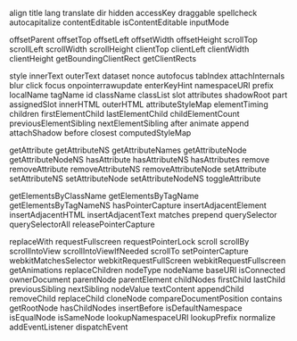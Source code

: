  align
 title
 lang
 translate
 dir
 hidden
 accessKey
 draggable
 spellcheck
 autocapitalize
 contentEditable
 isContentEditable
 inputMode

 offsetParent
 offsetTop
 offsetLeft
 offsetWidth
 offsetHeight
 scrollTop
 scrollLeft
 scrollWidth
 scrollHeight
 clientTop
 clientLeft
 clientWidth
 clientHeight
 getBoundingClientRect
 getClientRects

 style
 innerText
 outerText
 dataset
 nonce
 autofocus
 tabIndex
 attachInternals
 blur
 click
 focus
 onpointerrawupdate
 enterKeyHint
 namespaceURI
 prefix
 localName
 tagName
 id
 className
 classList
 slot
 attributes
 shadowRoot
 part
 assignedSlot
 innerHTML
 outerHTML
 attributeStyleMap
 elementTiming
 children
 firstElementChild
 lastElementChild
 childElementCount
 previousElementSibling
 nextElementSibling
 after
 animate
 append
 attachShadow
 before
 closest
 computedStyleMap

 getAttribute
 getAttributeNS
 getAttributeNames
 getAttributeNode
 getAttributeNodeNS
 hasAttribute
 hasAttributeNS
 hasAttributes
 remove
 removeAttribute
 removeAttributeNS
 removeAttributeNode
 setAttribute
 setAttributeNS
 setAttributeNode
 setAttributeNodeNS
 toggleAttribute

 getElementsByClassName
 getElementsByTagName
 getElementsByTagNameNS
 hasPointerCapture
 insertAdjacentElement
 insertAdjacentHTML
 insertAdjacentText
 matches
 prepend
 querySelector
 querySelectorAll
 releasePointerCapture

 replaceWith
 requestFullscreen
 requestPointerLock
 scroll
 scrollBy
 scrollIntoView
 scrollIntoViewIfNeeded
 scrollTo
 setPointerCapture
 webkitMatchesSelector
 webkitRequestFullScreen
 webkitRequestFullscreen
 getAnimations
 replaceChildren
 nodeType
 nodeName
 baseURI
 isConnected
 ownerDocument
 parentNode
 parentElement
 childNodes
 firstChild
 lastChild
 previousSibling
 nextSibling
 nodeValue
 textContent
 appendChild
 removeChild
 replaceChild
 cloneNode
 compareDocumentPosition
 contains
 getRootNode
 hasChildNodes
 insertBefore
 isDefaultNamespace
 isEqualNode
 isSameNode
 lookupNamespaceURI
 lookupPrefix
 normalize
 addEventListener
 dispatchEvent
